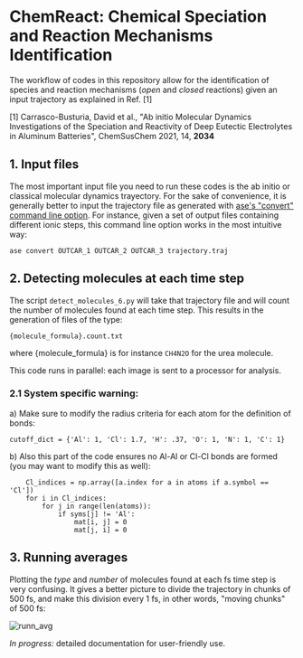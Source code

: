 # ChemReact: Chemical Speciation and Reaction Mechanisms Identification

The workflow of codes in this repository allow for the identification of species and reaction mechanisms (*open* and *closed* reactions) given an input trajectory as explained in Ref. [1]

[1] Carrasco-Busturia, David et al., "Ab initio Molecular Dynamics Investigations of the Speciation and Reactivity of Deep Eutectic Electrolytes in Aluminum Batteries", ChemSusChem 2021, 14, **2034**

## 1. Input files

The most important input file you need to run these codes is the ab initio or classical molecular dynamics trayectory. For the sake of convenience, it is generally better to input the trajectory file as generated with [ase's "convert" command line option](https://wiki.fysik.dtu.dk/ase/cmdline.html). For instance, given a set of output files containing different ionic steps, this command line option works in the most intuitive way: 

`ase convert OUTCAR_1 OUTCAR_2 OUTCAR_3 trajectory.traj`


## 2. Detecting molecules at each time step

The script `detect_molecules_6.py` will take that trajectory file and will count the number of molecules found at each time step. This results in the generation of files of the type:

`{molecule_formula}.count.txt`

where {molecule_formula} is for instance `CH4N2O` for the urea molecule.

This code runs in parallel: each image is sent to a processor for analysis.

### 2.1 System specific warning: 

a) Make sure to modify the radius criteria for each atom for the definition of bonds:

`cutoff_dict = {'Al': 1, 'Cl': 1.7, 'H': .37, 'O': 1, 'N': 1, 'C': 1}`

b) Also this part of the code ensures no Al-Al or Cl-Cl bonds are formed (you may want to modify this as well):

```
    Cl_indices = np.array([a.index for a in atoms if a.symbol == 'Cl'])
    for i in Cl_indices:
        for j in range(len(atoms)):
            if syms[j] != 'Al':
                mat[i, j] = 0
                mat[j, i] = 0
```

## 3. Running averages

Plotting the _type_ and _number_ of molecules found at each fs time step is very confusing. 
It gives a better picture to divide the trajectory in chunks of 500 fs, and make this division every 1 fs, in other words, "moving chunks" of 500 fs:

![runn_avg](https://user-images.githubusercontent.com/18029016/132384960-822230b9-b8cf-48ed-ace2-92621f800b97.png&s=200)


*In progress:* detailed documentation for user-friendly use.


